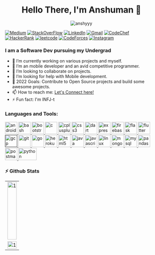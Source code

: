 <h1 align="center">Hello There, I'm Anshuman 👋</h1>
<p align="center"> <img src="https://komarev.com/ghpvc/?username=anshyyy&label=Profile%20views&color=0e75b6&style=flat" alt="anshyyy" /> </p>

[![Medium](https://img.shields.io/badge/Medium-333333?style=for-the-badge&logo=medium&logoColor=white)](https://medium.com/@anshyyy)
[![StackOverFlow](https://img.shields.io/badge/StackOverflow-E1306r?style=for-the-badge&logo=stackoverflow&logoColor=white)](https://stackoverflow.com/users/14713427/anshuman-sharma)
[![LinkedIn](https://img.shields.io/badge/LinkedIn-412?style=for-the-badge&logo=linkedin&logoColor=white)](https://www.linkedin.com/in/anshuman-sharma-4a7675a8/)
[![Gmail](https://img.shields.io/badge/Gmail-322?style=for-the-badge&logo=gmail&logoColor=white)](mailto:anshuman9998@gmail.com)
[![CodeChef](https://img.shields.io/badge/CodeChef-E21?style=for-the-badge&logo=codechef&logoColor=white)](https://www.codechef.com/users/codewithanshu)
[![HackerRank](https://img.shields.io/badge/HackerRank-1DA?style=for-the-badge&logo=hackerrank&logoColor=white)](https://www.hackerrank.com/anshuman9998)
[![leetcode](https://img.shields.io/badge/leetcode-1DA1F2?style=for-the-badge&logo=leetcode&logoColor=white)](https://leetcode.com/Anshyyy/)
[![CodeForces](https://img.shields.io/badge/CodeForces-E1306r?style=for-the-badge&logo=codeforces&logoColor=white)](https://codeforces.com/profile/heheboi)
[![Instagram](https://img.shields.io/badge/Instagram-E1306C?style=for-the-badge&logo=instagram&logoColor=white)](https://instagram.com/anshumansharmaaa)




### I am a Software Dev pursuing my Undergrad 

- 🔭 I’m currently working on various projects and myself.
- 🌱 I’m an mobile developer and an avid competitive programmer.
- 👯 I’m looking to collaborate on projects.
- 🤔 I’m looking for help with Mobile development.
- 🥅 2022 Goals: Contribute to Open Source projects and build some awesome projects.
- 📫 How to reach me: [Let's Connect here!](https://www.linkedin.com/in/anshuman-sharma-4a7675a8/)
- ⚡ Fun fact: I'm INFJ-t

<h3 align="left">Languages and Tools:</h3>
<p align="left"> <a href="https://developer.android.com" target="_blank" rel="noreferrer"> <img src="https://upload.wikimedia.org/wikipedia/commons/thumb/d/d7/Android_robot.svg/1745px-Android_robot.svg.png" alt="android" width="40" height="40"/> </a><a href="https://www.gnu.org/software/bash/" target="_blank" rel="noreferrer"> <img src="https://www.vectorlogo.zone/logos/gnu_bash/gnu_bash-icon.svg" alt="bash" width="40" height="40"/> </a> <a href="https://getbootstrap.com" target="_blank" rel="noreferrer"> <img src="https://upload.wikimedia.org/wikipedia/commons/thumb/b/b2/Bootstrap_logo.svg/2560px-Bootstrap_logo.svg.png" alt="bootstrap" width="40" height="40"/> </a> <a href="https://www.cprogramming.com/" target="_blank" rel="noreferrer"> <img src="https://upload.wikimedia.org/wikipedia/commons/1/19/C_Logo.png" alt="c" width="40" height="40"/> </a> <a href="https://www.w3schools.com/cpp/" target="_blank" rel="noreferrer"> <img src="https://upload.wikimedia.org/wikipedia/commons/thumb/1/18/ISO_C%2B%2B_Logo.svg/306px-ISO_C%2B%2B_Logo.svg.png" alt="cplusplus" width="40" height="40"/> </a> <a href="https://www.w3schools.com/css/" target="_blank" rel="noreferrer"> <img src="https://upload.wikimedia.org/wikipedia/commons/thumb/d/d5/CSS3_logo_and_wordmark.svg/1452px-CSS3_logo_and_wordmark.svg.png" alt="css3" width="40" height="40"/> </a> <a href="https://dart.dev" target="_blank" rel="noreferrer"> <img src="https://www.vectorlogo.zone/logos/dartlang/dartlang-icon.svg" alt="dart" width="40" height="40"/> </a> <a href="https://expressjs.com" target="_blank" rel="noreferrer"> <img src="https://www.vectorlogo.zone/logos/expressjs/expressjs-ar21.svg" alt="express" width="40" height="40"/> </a> <a href="https://firebase.google.com/" target="_blank" rel="noreferrer"> <img src="https://www.vectorlogo.zone/logos/firebase/firebase-icon.svg" alt="firebase" width="40" height="40"/> </a> <a href="https://flask.palletsprojects.com/" target="_blank" rel="noreferrer"> <img src="https://www.vectorlogo.zone/logos/pocoo_flask/pocoo_flask-icon.svg" alt="flask" width="40" height="40"/> </a> <a href="https://flutter.dev" target="_blank" rel="noreferrer"> <img src="https://www.vectorlogo.zone/logos/flutterio/flutterio-icon.svg" alt="flutter" width="40" height="40"/> </a> <a href="" target="_blank" rel="noreferrer"> <img src="https://www.vectorlogo.zone/logos/visualstudio_code/visualstudio_code-icon.svg" alt="gcp" width="40" height="40"/> </a> <a href="https://git-scm.com/" target="_blank" rel="noreferrer"> <img src="https://www.vectorlogo.zone/logos/git-scm/git-scm-icon.svg" alt="git" width="40" height="40"/> </a> <a href="https://golang.org" target="_blank" rel="noreferrer"> <img src="https://www.vectorlogo.zone/logos/golang/golang-ar21.svg" alt="go" width="40" height="40"/> </a><a href="https://heroku.com" target="_blank" rel="noreferrer"> <img src="https://www.vectorlogo.zone/logos/heroku/heroku-icon.svg" alt="heroku" width="40" height="40"/> </a> <a href="https://www.w3.org/html/" target="_blank" rel="noreferrer"> <img src="https://www.vectorlogo.zone/logos/w3_html5/w3_html5-icon.svg" alt="html5" width="40" height="40"/> </a> <a href="https://www.java.com" target="_blank" rel="noreferrer"> <img src="https://www.vectorlogo.zone/logos/java/java-icon.svg" alt="java" width="40" height="40"/> </a> <a href="https://developer.mozilla.org/en-US/docs/Web/JavaScript" target="_blank" rel="noreferrer"> <img src="https://www.vectorlogo.zone/logos/javascript/javascript-icon.svg" alt="javascript" width="40" height="40"/> </a> <a href="https://www.linux.org/" target="_blank" rel="noreferrer"> <img src="https://www.vectorlogo.zone/logos/linux/linux-icon.svg" alt="linux" width="40" height="40"/> </a> <a href="https://www.mongodb.com/" target="_blank" rel="noreferrer"> <img src="https://www.vectorlogo.zone/logos/mongodb/mongodb-icon.svg" alt="mongodb" width="40" height="40"/> </a>  <a href="https://www.mysql.com/" target="_blank" rel="noreferrer"> <img src="https://www.vectorlogo.zone/logos/mysql/mysql-ar21.svg" alt="mysql" width="40" height="40"/> </a><a href="https://pandas.pydata.org/" target="_blank" rel="noreferrer"> <img src="https://www.vectorlogo.zone/logos/usepanda/usepanda-icon.svg" alt="pandas" width="40" height="40"/> </a> <a href="https://postman.com" target="_blank" rel="noreferrer"> <img src="https://www.vectorlogo.zone/logos/getpostman/getpostman-icon.svg" alt="postman" width="40" height="40"/> </a> <a href="https://www.python.org" target="_blank" rel="noreferrer"> <img src="https://www.vectorlogo.zone/logos/python/python-ar21.svg" alt="python" width="60" height="40"/> </a> </p>


### ⚡ Github Stats
<table>
  <tr>
    <td><img src="https://github-readme-stats.vercel.app/api/top-langs/?username=anshyyy&theme=radical&layout=compact&hide=Jupyter%20Notebook&langs_count=8"  display=block height=190 width=100% align="center" alt="1"></td>
   </tr>

  <tr>
    <td><img src="https://github-profile-summary-cards.vercel.app/api/cards/profile-details?username=anshyyy&theme=solarized_dark"  display=block width=100% height=auto alt="1"></td>
   </tr>      
</table>

